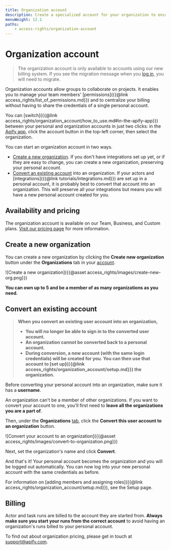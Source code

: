 ```yaml
---
title: Organization account
description: Create a specialized account for your organization to encourage collaboration and manage permissions efficiently. Convert an existing account or create one from scratch.
menuWeight: 12.1
paths:
    - access-rights/organization-account
---
```

# Organization account

> The organization account is only available to accounts using our new billing system. If you see the migration message when you [log in](https://my.apify.com), you will need to migrate.

Organization accounts allow groups to collaborate on projects. It enables you to manage your team members' [permissions]({{@link access_rights/list_of_permissions.md}}) and to centralize your billing without having to share the credentials of a single personal account.

You can [switch]({{@link access_rights/organization_account/how_to_use.md#in-the-apify-app}}) between your personal and organization accounts in just two clicks: in the [Apify app](https://my.apify.com), click the account button in the top-left corner, then select the organization.

You can start an organization account in two ways.

* [Create a new organization](#create-a-new-organization). If you don't have integrations set up yet, or if they are easy to change, you can create a new organization, preserving your personal account.
* [Convert an existing account](#convert-an-existing-account) into an organization. If your actors and [integrations]({{@link tutorials/integrations.md}}) are set up in a personal account, it is probably best to convert that account into an organization. This will preserve all your integrations but means you will have a new personal account created for you.

## [](#availability-and-pricing) Availability and pricing

The organization account is available on our Team, Business, and Custom plans. [Visit our pricing page](https://apify.com/pricing) for more information.

## [](#create-a-new-organization) Create a new organization

You can create a new organization by clicking the **Create new organization** button under the **Organizations** tab in your [account](https://my.apify.com/account#/myorganizations).

![Create a new organization]({{@asset access_rights/images/create-new-org.png}})

**You can own up to 5 and be a member of as many organizations as you need.**

## [](#convert-an-existing-account) Convert an existing account

> **When you convert an existing user account into an organization,**
>
> * **You will no longer be able to sign in to the converted user account.**
> * **An organization cannot be converted back to a personal account.**
> * **During conversion, a new account (with the same login credentials) will be created for you. You can then use that account to [set up]({{@link access_rights/organization_account/setup.md}}) the organization.**

Before converting your personal account into an organization, make sure it has a **username**.

An organization can't be a member of other organizations. If you want to convert your account to one, you'll first need to **leave all the organizations you are a part of**.

Then, under the **Organizations** [tab](https://my.apify.com/account#/myorganizations), click the **Convert this user account to an organization** button.

![Convert your account to an organization]({{@asset access_rights/images/convert-to-organization.png}})

Next, set the organization's name and click **Convert**.

And that's it! Your personal account becomes the organization and you will be logged out automatically. You can now log into your new personal account with the same credentials as before.

For information on [adding members and assigning roles]({{@link access_rights/organization_account/setup.md}}), see the Setup page.

## [](#billing) Billing

Actor and task runs are billed to the account they are started from. **Always make sure you start your runs from the correct account** to avoid having an organization's runs billed to your personal account.

To find out about organization pricing, please get in touch at [support@apify.com](mailto:support@apify.com?subject=Organization%20account%20pricing).

